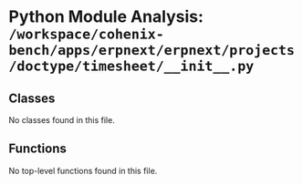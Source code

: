 # Python Module Analysis: `/workspace/cohenix-bench/apps/erpnext/erpnext/projects/doctype/timesheet/__init__.py`

## Classes

No classes found in this file.


## Functions

No top-level functions found in this file.
